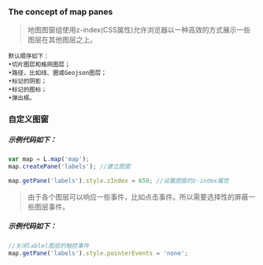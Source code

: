 ### The concept of map panes
> 地图图窗组使用z-index(CSS属性)允许浏览器以一种高效的方式展示一些图层在其他图层之上。

```text
默认顺序如下：
•切片图层和格网图层；
•路径，比如线、圈或Geojson图层；
•标记的阴影；
•标记的图标；
•弹出框。
```

### 自定义图窗
##### 示例代码如下：
```javascript
var map = L.map('map');
map.createPane('labels'); //建立图窗

map.getPane('labels').style.zIndex = 650; //设置图窗的z-index属性
```
> 由于各个图层可以响应一些事件，比如点击事件。所以需要选择性的屏蔽一些图层事件。
##### 示例代码如下：
```javascript
//关闭lablel图层的触控事件
map.getPane('labels').style.pointerEvents = 'none';
```